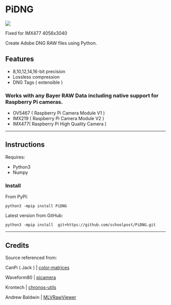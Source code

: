 PiDNG
=========
![](https://img.shields.io/badge/Version-4.0.9-green.svg)

Fixed for IMX477 4056x3040

Create Adobe DNG RAW files using Python.

<!-- ![](docs/demo.jpg) -->

**Features**
------------

- 8,10,12,14,16-bit precision
- Lossless compression
- DNG Tags ( extensible )

### Works with any **Bayer RAW** Data including native support for **Raspberry Pi cameras**.
- OV5467 ( Raspberry Pi Camera Module V1 )
- IMX219 ( Raspberry Pi Camera Module V2 )
- IMX477( Raspberry Pi High Quality Camera )

<!-- *Raspberry Pi High Quality Camera examples below ( DNG top, JPEG bottom )* -->

<!-- ![](docs/collage.jpg) -->

***

Instructions
------------

Requires: 
- Python3 
- Numpy  

### Install

From PyPI:
```
python3 -mpip install PiDNG 
```

Latest version from GitHub:

```
python3 -mpip install  git+https://github.com/schoolpost/PiDNG.git
```

***

Credits
------------
Source referenced from:

CanPi ( Jack ) | [color-matrices](https://www.raspberrypi.org/forums/viewtopic.php?f=43&t=278828)

Waveform80 | [picamera](https://github.com/waveform80/picamera)

Krontech | [chronos-utils](https://github.com/krontech/chronos-utils)

Andrew Baldwin | [MLVRawViewer](https://bitbucket.org/baldand/mlrawviewer)


